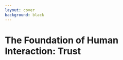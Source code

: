 ```yaml
---
layout: cover
background: black
---
```


<VideoBackground src="/people-shaking-hands.mp4">
<div class="bg-white bg-opacity-60 p-12 rounded-xl text-center">
<h1 class="text-gray-900">The Foundation of Human Interaction: <strong class="text-primary-600">Trust</strong></h1>
</div>
</VideoBackground>

<!--
What makes us as humans so unique is the intricate way we interact. We build societies, create art, and conduct business. And every single one of these interactions, from a simple conversation to a global transaction, is built on a fundamental, invisible foundation: Trust.

[SHORT VERSION] For millennia, humans used visible seals to prove authenticity - royal seals pressed into wax that instantly communicated who stood behind a document. But in our digital world, that foundation of trust is crumbling.
-->